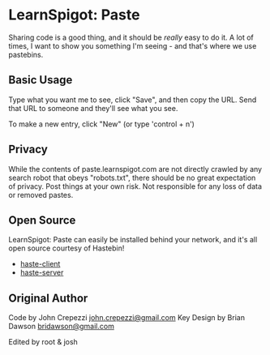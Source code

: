 # LearnSpigot: Paste

Sharing code is a good thing, and it should be _really_ easy to do it.
A lot of times, I want to show you something I'm seeing - and that's where we
use pastebins.

## Basic Usage

Type what you want me to see, click "Save", and then copy the URL.  Send that
URL to someone and they'll see what you see.

To make a new entry, click "New" (or type 'control + n')

## Privacy

While the contents of paste.learnspigot.com are not directly crawled by any search robot
that obeys "robots.txt", there should be no great expectation of privacy.  Post
things at your own risk. Not responsible for any loss of data or removed
pastes.

## Open Source

LearnSpigot: Paste can easily be installed behind your network, and it's all open source courtesy of Hastebin!

* [haste-client](https://github.com/seejohnrun/haste-client)
* [haste-server](https://github.com/seejohnrun/haste-server)

## Original Author

Code by John Crepezzi <john.crepezzi@gmail.com>
Key Design by Brian Dawson <bridawson@gmail.com>

Edited by root & josh